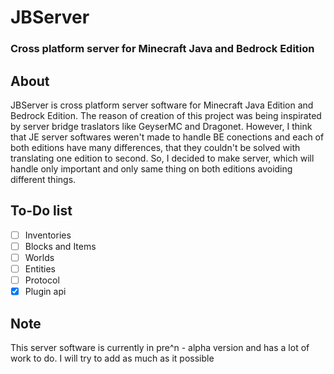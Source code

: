 # JBServer
### Cross platform server for Minecraft Java and Bedrock Edition

## About
JBServer is cross platform server software for Minecraft Java Edition and Bedrock Edition. The reason of creation of this project was being inspirated by server bridge traslators like GeyserMC and Dragonet. However, I think that JE server softwares weren't made to handle BE conections and each of both editions have many differences, that they couldn't be solved with translating one edition to second. So, I decided to make server, which will handle only important and only same thing on both editions avoiding different things.

## To-Do list
- [ ] Inventories
- [ ] Blocks and Items
- [ ] Worlds
- [ ] Entities
- [ ] Protocol
- [x] Plugin api

## Note
This server software is currently in pre^n - alpha version and has a lot of work to do.
I will try to add as much as it possible 